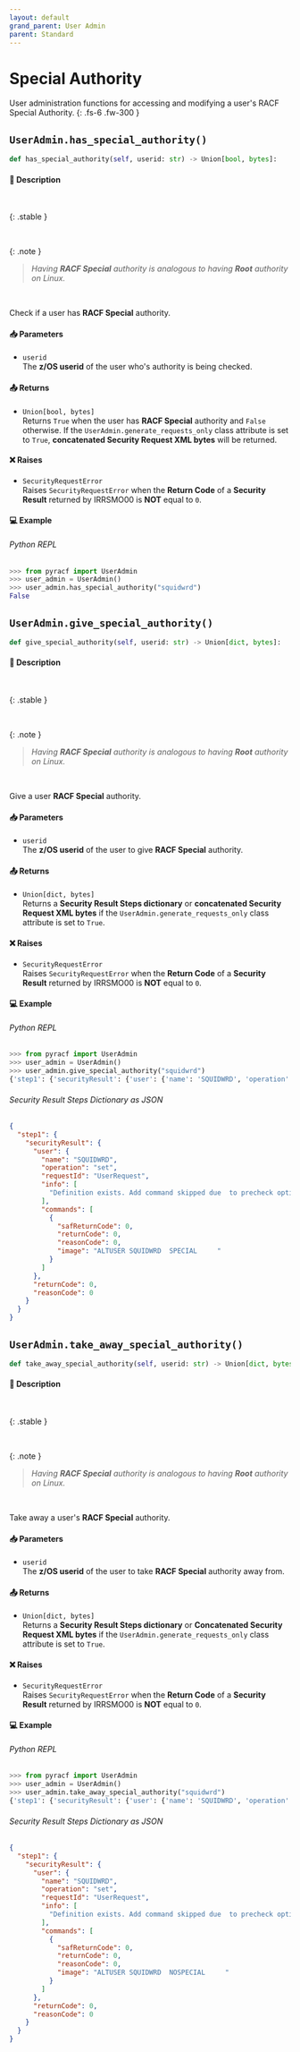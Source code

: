 ```yaml
---
layout: default
grand_parent: User Admin
parent: Standard
---
```


# Special Authority

User administration functions for accessing and modifying a user's RACF Special Authority. 
{: .fs-6 .fw-300 }

## `UserAdmin.has_special_authority()`

```python
def has_special_authority(self, userid: str) -> Union[bool, bytes]:
```

#### 📄 Description

&nbsp;

{: .stable }
> 

&nbsp;

{: .note }
> _Having **RACF Special** authority is analogous to having **Root** authority on Linux._

&nbsp;

Check if a user has **RACF Special** authority.

#### 📥 Parameters
* `userid`<br>
  The **z/OS userid** of the user who's authority is being checked.

#### 📤 Returns
* `Union[bool, bytes]`<br>
  Returns `True` when the user has **RACF Special** authority and `False` otherwise. If the `UserAdmin.generate_requests_only` class attribute is set to `True`, **concatenated Security Request XML bytes** will be returned.

#### ❌ Raises
* `SecurityRequestError`<br>
  Raises `SecurityRequestError` when the **Return Code** of a **Security Result** returned by IRRSMO00 is **NOT** equal to `0`.

#### 💻 Example

###### Python REPL
```python
>>> from pyracf import UserAdmin
>>> user_admin = UserAdmin()
>>> user_admin.has_special_authority("squidwrd")
False
```

## `UserAdmin.give_special_authority()`

```python
def give_special_authority(self, userid: str) -> Union[dict, bytes]:
```

#### 📄 Description

&nbsp;

{: .stable }
> 

&nbsp;

{: .note }
> _Having **RACF Special** authority is analogous to having **Root** authority on Linux._

&nbsp;

Give a user **RACF Special** authority.

#### 📥 Parameters
* `userid`<br>
  The **z/OS userid** of the user to give **RACF Special** authority.

#### 📤 Returns
* `Union[dict, bytes]`<br>
  Returns a **Security Result Steps dictionary** or **concatenated Security Request XML bytes** if the `UserAdmin.generate_requests_only` class attribute is set to `True`.

#### ❌ Raises
* `SecurityRequestError`<br>
  Raises `SecurityRequestError` when the **Return Code** of a **Security Result** returned by IRRSMO00 is **NOT** equal to `0`.

#### 💻 Example

###### Python REPL
```python
>>> from pyracf import UserAdmin
>>> user_admin = UserAdmin()
>>> user_admin.give_special_authority("squidwrd")
{'step1': {'securityResult': {'user': {'name': 'SQUIDWRD', 'operation': 'set', 'requestId': 'UserRequest', 'info': ['Definition exists. Add command skipped due  to precheck option'], 'commands': [{'safReturnCode': 0, 'returnCode': 0, 'reasonCode': 0, 'image': 'ALTUSER SQUIDWRD  SPECIAL     '}]}, 'returnCode': 0, 'reasonCode': 0}}}
```

###### Security Result Steps Dictionary as JSON
```json
{
  "step1": {
    "securityResult": {
      "user": {
        "name": "SQUIDWRD",
        "operation": "set",
        "requestId": "UserRequest",
        "info": [
          "Definition exists. Add command skipped due  to precheck option"
        ],
        "commands": [
          {
            "safReturnCode": 0,
            "returnCode": 0,
            "reasonCode": 0,
            "image": "ALTUSER SQUIDWRD  SPECIAL     "
          }
        ]
      },
      "returnCode": 0,
      "reasonCode": 0
    }
  }
}
```

## `UserAdmin.take_away_special_authority()`

```python
def take_away_special_authority(self, userid: str) -> Union[dict, bytes]:
```

#### 📄 Description

&nbsp;

{: .stable }
> 

&nbsp;

{: .note }
> _Having **RACF Special** authority is analogous to having **Root** authority on Linux._

&nbsp;

Take away a user's **RACF Special** authority.

#### 📥 Parameters
* `userid`<br>
  The **z/OS userid** of the user to take **RACF Special** authority away from.

#### 📤 Returns
* `Union[dict, bytes]`<br>
  Returns a **Security Result Steps dictionary** or **Concatenated Security Request XML bytes** if the `UserAdmin.generate_requests_only` class attribute is set to `True`.

#### ❌ Raises
* `SecurityRequestError`<br>
  Raises `SecurityRequestError` when the **Return Code** of a **Security Result** returned by IRRSMO00 is **NOT** equal to `0`.

#### 💻 Example

###### Python REPL
```python
>>> from pyracf import UserAdmin
>>> user_admin = UserAdmin()
>>> user_admin.take_away_special_authority("squidwrd")
{'step1': {'securityResult': {'user': {'name': 'SQUIDWRD', 'operation': 'set', 'requestId': 'UserRequest', 'info': ['Definition exists. Add command skipped due  to precheck option'], 'commands': [{'safReturnCode': 0, 'returnCode': 0, 'reasonCode': 0, 'image': 'ALTUSER SQUIDWRD  NOSPECIAL     '}]}, 'returnCode': 0, 'reasonCode': 0}}}
```

###### Security Result Steps Dictionary as JSON
```json
{
  "step1": {
    "securityResult": {
      "user": {
        "name": "SQUIDWRD",
        "operation": "set",
        "requestId": "UserRequest",
        "info": [
          "Definition exists. Add command skipped due  to precheck option"
        ],
        "commands": [
          {
            "safReturnCode": 0,
            "returnCode": 0,
            "reasonCode": 0,
            "image": "ALTUSER SQUIDWRD  NOSPECIAL     "
          }
        ]
      },
      "returnCode": 0,
      "reasonCode": 0
    }
  }
}
```